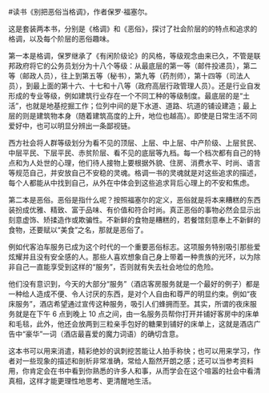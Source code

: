 \#读书《别把恶俗当格调》，作者保罗·福塞尔。

这是套装两本书，分别是《格调》和《恶俗》，探讨了社会阶层的的特点和追求的格调，以及每个阶层的恶俗趣味。

第一本是格调，保罗继承了《有闲阶级论》的风格，等级观念由来已久，不管是联邦政府将它的公务员划分为十八个等级：从最底层的第一等（邮件投递员），第二等（邮政人员），往上到第五等（秘书），第九等（药剂师），第十四等（司法人员），到最上面的第十六、十七和十八等（政府高层行政管理人员）。还是行业自发形成的专业等级，例如建筑行业存在一个不同工种的等级制度。最底层的是“土活”，也就是地基挖掘工作；位列中间的是下水道、道路、坑道的铺设建造；最上层的则是建筑物本身（随着建筑高度的上升，地位也越高）。即使是日常生活不同爱好中，也可以明显分辨出一条鄙视链。

西方社会将人群等级划分为看不见的顶层、上层、中上层、中产阶级、上层贫民、中层平民、下层平民、赤贫阶层、看不见的底层等九档。每一个档次都有自己的特点和为人处世的心理，他们待人接物上要根据外貌、住房、消费水平、时尚、语言等规范自己，并安放自己不安稳的灵魂。格调一书的灵魂就是对这些追求的描述，每个人都能从中找到自己，从外在中体会到这些追求背后心理上的不安和焦虑。

第二本是恶俗。恶俗是指什么呢？按照福塞尔的定义，恶俗就是将本来糟糕的东西装扮成优雅、精致、富于品味、有价值和符合时尚。真正恶俗的事物必然会显示出刻意虚饰、矫揉造作或欺骗性。不新鲜的食物是糟糕的，若餐馆刻意奉上不新鲜的食物，还要赋以“美食”之名，那就是恶俗了。

例如代客泊车服务已成为这个时代的一个重要恶俗标志。这项服务特别吸引那些爱炫耀并且没有安全感的人。那些人喜欢想象自己身上带着一种贵族的光环，以为除非自己一直能享受到这样的“服务”，否则就有失去社会地位的危险。

他们没有意识到，今天的大部分“服务”（酒店客房服务就是一个最好的例子）都是一种给人造成不便、令人讨厌的东西，是对个人自由和尊严的明显约束。例如“夜床服务”，酒店希望通过宣传这种服务，吸引人们蜂拥而至。其实，所谓的夜床服务就是在下午 6 点到晚上 10 点之间，由一名服务员帮你打开并铺好客房中的床单和毛毯，此外，他还会放两到三粒亲手包好的糖果到铺好的床单上，这就是酒店广告中“豪华”一词（酒店最喜爱的魔力词语）的确切含意。

这本书可以用来消遣，精彩绝妙的讽刺挖苦能让人拍手称快；也可以用来学习，作者对一些现象的描述和剖析非常准确，常给人豁然开朗之感；还可以当参考资料用，你肯定会在书中看到你熟悉的许多人和事，从而学会在这个喧嚣的社会中看清真相，这样才能更理性地思考、更清醒地生活。